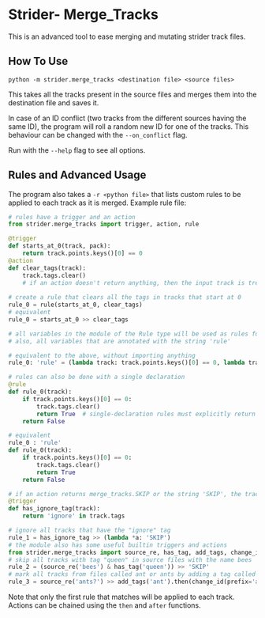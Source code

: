 # Strider- Merge_Tracks

This is an advanced tool to ease merging and mutating strider track files.

## How To Use
`python -m strider.merge_tracks <destination file> <source files>`

This takes all the tracks present in the source files and merges them into the destination file and saves it.

In case of an ID conflict (two tracks from the different sources having the same ID), the program will roll a random new ID for one of the tracks. This behaviour can be changed with the `--on_conflict` flag.

Run with the `--help` flag to see all options.

## Rules and Advanced Usage
The program also takes a `-r <python file>` that lists custom rules to be applied to each track as it is merged. Example rule file:

```python
# rules have a trigger and an action
from strider.merge_tracks import trigger, action, rule

@trigger
def starts_at_0(track, pack):
    return track.points.keys()[0] == 0
@action
def clear_tags(track):
    track.tags.clear()
    # if an action doesn't return anything, then the input track is treated as the return value 
    
# create a rule that clears all the tags in tracks that start at 0
rule_0 = rule(starts_at_0, clear_tags)
# equivalent
rule_0 = starts_at_0 >> clear_tags

# all variables in the module of the Rule type will be used as rules for merging.
# also, all variables that are annotated with the string 'rule'

# equivalent to the above, without importing anything
rule_0: 'rule' = (lambda track: track.points.keys()[0] == 0, lambda track: track.tags.clear())

# rules can also be done with a single declaration
@rule
def rule_0(track):
    if track.points.keys()[0] == 0:
        track.tags.clear()
        return True  # single-declaration rules must explicitly return true or the new track if the rule is applied
    return False

# equivalent
rule_0 : 'rule'
def rule_0(track):
    if track.points.keys()[0] == 0:
        track.tags.clear()
        return True
    return False

# if an action returns merge_tracks.SKIP or the string 'SKIP', the track is ignored
@trigger
def has_ignore_tag(track):
    return 'ignore' in track.tags

# ignore all tracks that have the "ignore" tag
rule_1 = has_ignore_tag >> (lambda *a: 'SKIP')
# the module also has some useful builtin triggers and actions
from strider.merge_tracks import source_re, has_tag, add_tags, change_id
# skip all tracks with tag "queen" in source files with the name bees
rule_2 = (source_re('bees') & has_tag('queen')) >> 'SKIP'
# mark all tracks from files called ant or ants by adding a tag called 'ant' and adding an 'a' to the id
rule_3 = source_re('ants?') >> add_tags('ant').then(change_id(prefix='a_'))
```
Note that only the first rule that matches will be applied to each track. Actions can be chained using the `then` and `after` functions. 